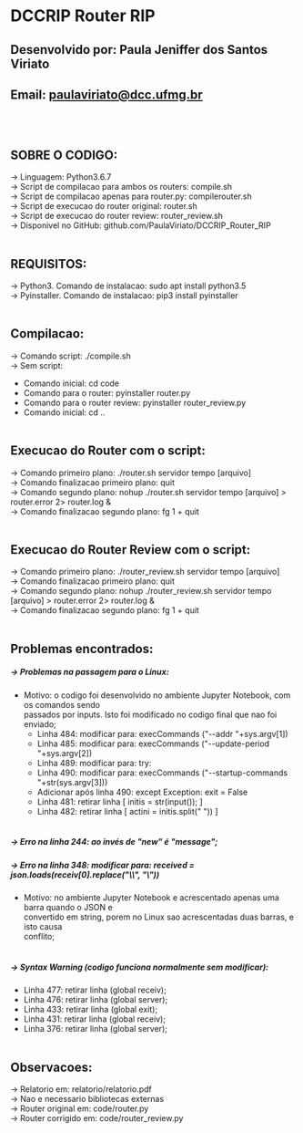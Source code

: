 # DCCRIP Router RIP

## Desenvolvido por: Paula Jeniffer dos Santos Viriato
## Email: paulaviriato@dcc.ufmg.br
<br><br>
## SOBRE O CODIGO:
-> Linguagem: Python3.6.7<br>
-> Script de compilacao para ambos os routers: compile.sh<br>
-> Script de compilacao apenas para router.py: compilerouter.sh<br>
-> Script de execucao do router original: router.sh<br>
-> Script de execucao do router review: router_review.sh<br>
-> Disponivel no GitHub: github.com/PaulaViriato/DCCRIP_Router_RIP<br>
<br>
## REQUISITOS:
-> Python3. Comando de instalacao: sudo apt install python3.5<br>
-> Pyinstaller. Comando de instalacao: pip3 install pyinstaller<br>
<br>
## Compilacao:
-> Comando script: ./compile.sh<br>
-> Sem script:<br>
   - Comando inicial: cd code
   - Comando para o router: pyinstaller router.py
   - Comando para o router review: pyinstaller router_review.py
   - Comando inicial: cd ..
<br><br>
## Execucao do Router com o script:
-> Comando primeiro plano: ./router.sh servidor tempo [arquivo]<br>
-> Comando finalizacao primeiro plano: quit<br>
-> Comando segundo plano: nohup ./router.sh servidor tempo [arquivo] > router.error 2> router.log &<br>
-> Comando finalizacao segundo plano: fg 1 + quit<br>
<br>
## Execucao do Router Review com o script:
-> Comando primeiro plano: ./router_review.sh servidor tempo [arquivo]<br>
-> Comando finalizacao primeiro plano: quit<br>
-> Comando segundo plano: nohup ./router_review.sh servidor tempo [arquivo] > router.error 2> router.log &<br>
-> Comando finalizacao segundo plano: fg 1 + quit<br>
<br>
## Problemas encontrados:
##### -> Problemas na passagem para o Linux:<br>
   - Motivo: o codigo foi desenvolvido no ambiente Jupyter Notebook, com os comandos sendo<br>
     passados por inputs. Isto foi modificado no codigo final que nao foi enviado;
     * Linha 484: modificar para: execCommands ("--addr "+sys.argv[1])
     * Linha 485: modificar para: execCommands ("--update-period "+sys.argv[2])
     * Linha 489: modificar para: try:
     * Linha 490: modificar para: execCommands ("--startup-commands "+str(sys.argv[3]))
     * Adicionar após linha 490: except Exception: exit = False
     * Linha 481: retirar linha [ initis = str(input()); ]
     * Linha 482: retirar linha [ actini = initis.split(" ")) ]
<br><br>
##### -> Erro na linha 244: ao invés de "new" é "message";<br>
##### -> Erro na linha 348: modificar para: received = json.loads(receiv[0].replace("\\\\", "\\"))<br>
   - Motivo: no ambiente Jupyter Notebook e acrescentado apenas uma barra quando o JSON e<br>
     convertido em string, porem no Linux sao acrescentadas duas barras, e isto causa<br>
     conflito;
<br><br>
##### -> Syntax Warning (codigo funciona normalmente sem modificar):<br>
   - Linha 477: retirar linha (global receiv);
   - Linha 476: retirar linha (global server);
   - Linha 433: retirar linha (global exit);
   - Linha 431: retirar linha (global receiv);
   - Linha 376: retirar linha (global server);
<br><br>
## Observacoes:
-> Relatorio em: relatorio/relatorio.pdf<br>
-> Nao e necessario bibliotecas externas<br>
-> Router original em: code/router.py<br>
-> Router corrigido em: code/router_review.py
